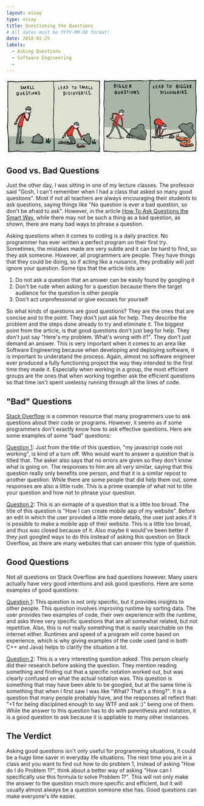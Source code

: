 ```yaml
---
layout: essay
type: essay
title: Questioning the Questions
# All dates must be YYYY-MM-DD format!
date: 2018-01-25
labels:
  - Asking Questions
  - Software Engineering
  -
---
```

  <img class="ui image" src="../images/Questions.jpg">

## Good vs. Bad Questions
Just the other day, I was sitting in one of my lecture classes. The professor said "Gosh, I can't remember when I had a class that asked so many good questions". Most if not all teachers are always encouraging their students to ask questions, saying things like "No question is ever a bad question, so don't be afraid to ask". However, in the article <a href="http://www.catb.org/esr/faqs/smart-questions.html"> How To Ask Questions the Smart Way</a>, while there may not be such a thing as a bad question, as shown, there are many bad ways to phrase a question.

Asking questions when it comes to coding is a daily practice. No programmer has ever written a perfect program on their first try. Sometimes, the mistakes made are very subtle and it can be hard to find, so they ask someone. However, all programmers are people. They have things that they could be doing, so if acting like a nuisance, they probably will just ignore your question. Some tips that the article lists are:
  1. Do not ask a question that an answer can be easily found by googling it
  2. Don't be rude when asking for a question because there the target audience for the question is other people
  3. Don't act unprofessional or give excuses for yourself

So what kinds of questions are good questions? They are the ones that are concise and to the point. They don't just ask for help. They describe the problem and the steps done already to try and eliminate it. The biggest point from the article, is that good questions don't just beg for help. They don't just say "Here's my problem. What's wrong with it?". They don't just demand an answer. This is very important when it comes to an area like Software Engineering because when developing and deploying software, it is important to understand the process. Again, almost no software engineer ever produced a fully functioning project the way they intended to the first time they made it. Especially when working in a group, the most efficient groups are the ones that when working together ask the efficient questions so that time isn't spent uselessy running through all the lines of code. 

## "Bad" Questions
<a href="https://stackoverflow.com/"> Stack Overflow</a> is a common resource that many programmers use to ask questions about their code or programs. However, it seems as if some programmers don't exactly know how to ask effective questions. Here are some examples of some "bad" questions:

<a href="https://stackoverflow.com/questions/39688289/my-javascript-code-not-working"> Question 1</a>: Just from the title of this question, "my javascript code not working", is kind of a turn off. Who would want to answer a question that is titled that. The asker also says that no errors are given so they don't know what is going on. The responses to him are all very similar, saying that this question really only benefits one person, and that it is a similar repost to another question. While there are some people that did help them out, some responses are also a little rude. This is a prime example of what not to title your question and how not to phrase your question.

<a href="https://stackoverflow.com/questions/35077351/how-i-can-create-mobile-app-of-my-website"> Question 2</a>: This is an exmaple of a question that is a little too broad. The title of this question is "How I can create mobile app of my website". Before an edit in which the user provided a little more details, the user just asks if it is possible to make a mobile app of their website. This is a little too broad, and thus was closed because of it. Also maybe it would've been better if they just googled ways to do this instead of asking this question on Stack Overflow, as there are many websites that can answer this type of question.

## Good Questions
Not all questions on Stack Overflow are bad questions however. Many users actually have very good intentions and ask good questions. Here are some examples of good questions:

<a href="https://stackoverflow.com/questions/11227809/why-is-it-faster-to-process-a-sorted-array-than-an-unsorted-array"> Question 1</a>: This question is not only specific, but it provides insights to other people. This question involves improving runtime by sorting data. The user provides two examples of code, their own experience with the runtime, and asks three very specific questions that are all somewhat related, but not repetitive. Also, this is not really something that is easily searchable on the internet either. Runtimes and speed of a program will come based on experience, which is why giving examples of the code used (and in both C++ and Java) helps to clarify the situation a lot.

<a href="https://stackoverflow.com/questions/1642028/what-is-the-operator-in-c"> Question 2</a>: This is a very interesting question asked. This person clearly did their research before asking the question. They mention reading something and finding out that a specific notation worked out, but was clearly confused on what the actual notation was. This question is something that may have been able to be googled, but at the same time is something that when I first saw I was like "What? That's a thing?". It is a question that many people probably have, and the responses all reflect that: "+1 for being disciplined enough to say WTF and ask :)" being one of them. While the answer to this question has to do with parenthesis and notation, it is a good question to ask because it is appliable to many other instances.

## The Verdict
Asking good questions isn't only useful for programming situations, it could be a huge time saver in everyday life situations. The next time you are in a class and you want to find out how to do problem 1, instead of asking "How do I do Problem 1?", think about a better way of asking "How can I specifically use this formula to solve Problem 1?". This will not only make the answer to the question much more specific and efficient, but it will usually almost always be a question someone else has. Good questions can make everyone's life easier.

